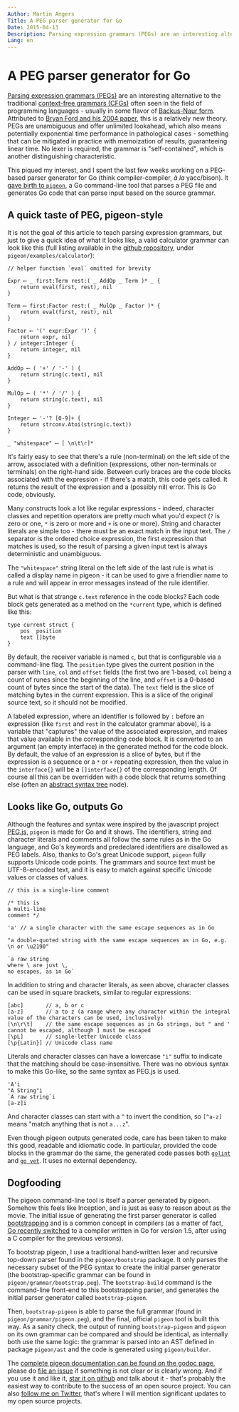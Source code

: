 ```yaml
---
Author: Martin Angers
Title: A PEG parser generator for Go
Date: 2015-04-13
Description: Parsing expression grammars (PEGs) are an interesting alternative to the traditional context-free grammars (CFGs) often seen in the field of programming languages - usually in some flavor of Backus-Naur form. Attributed to Bryan Ford and his 2004 paper, this is a relatively new theory. I spent the last few weeks working on a PEG-based parser generator for Go (think compiler-compiler, a-la yacc/bison). This gave birth to pigeon.
Lang: en
---
```


# A PEG parser generator for Go

[Parsing expression grammars (PEGs)][peg] are an interesting alternative to the traditional [context-free grammars (CFGs)][cfg] often seen in the field of programming languages - usually in some flavor of [Backus-Naur form][BNF]. Attributed to [Bryan Ford and his 2004 paper][ford], this is a relatively new theory. PEGs are unambiguous and offer unlimited lookahead, which also means potentially exponential time performance in pathological cases - something that can be mitigated in practice with memoization of results, guaranteeing linear time. No lexer is required, the grammar is "self-contained", which is another distinguishing characteristic.

This piqued my interest, and I spent the last few weeks working on a PEG-based parser generator for Go (think compiler-compiler, *à la* yacc/bison). It [gave birth to `pigeon`][pigeon], a Go command-line tool that parses a PEG file and generates Go code that can parse input based on the source grammar.

## A quick taste of PEG, pigeon-style

It is not the goal of this article to teach parsing expression grammars, but just to give a quick idea of what it looks like, a valid calculator grammar can look like this (full listing available in the [github repository][pigeon], under `pigeon/examples/calculator`):

```
// helper function `eval` omitted for brevity

Expr ⟵ _ first:Term rest:( _ AddOp _ Term )* _ {
    return eval(first, rest), nil
}

Term ⟵ first:Factor rest:( _ MulOp _ Factor )* {
    return eval(first, rest), nil
}

Factor ⟵ '(' expr:Expr ')' {
    return expr, nil
} / integer:Integer {
    return integer, nil
}

AddOp ⟵ ( '+' / '-' ) {
    return string(c.text), nil
}

MulOp ⟵ ( '*' / '/' ) {
    return string(c.text), nil
}

Integer ⟵ '-'? [0-9]+ {
    return strconv.Atoi(string(c.text))
}

_ "whitespace" ⟵ [ \n\t\r]*
```

It's fairly easy to see that there's a rule (non-terminal) on the left side of the arrow, associated with a definition (expressions, other non-terminals or terminals) on the right-hand side. Between curly braces are the code blocks associated with the expression - if there's a match, this code gets called. It returns the result of the expression and a (possibly nil) error. This is Go code, obviously.

Many constructs look a lot like regular expressions - indeed, character classes and repetition operators are pretty much what you'd expect (`?` is zero or one, `*` is zero or more and `+` is one or more). String and character literals are simple too - there must be an exact match in the input text. The `/` separator is the ordered choice expression, the first expression that matches is used, so the result of parsing a given input text is always deterministic and unambiguous.

The `"whitespace"` string literal on the left side of the last rule is what is called a display name in pigeon - it can be used to give a friendlier name to a rule and will appear in error messages instead of the rule identifier.

But what is that strange `c.text` reference in the code blocks? Each code block gets generated as a method on the `*current` type, which is defined like this:

```
type current struct {
    pos  position
    text []byte
}
```

By default, the receiver variable is named `c`, but that is configurable via a command-line flag. The `position` type gives the current position in the parser with `line`, `col` and `offset` fields (the first two are 1-based, `col` being a count of runes since the beginning of the line, and `offset` is a 0-based count of bytes since the start of the data). The `text` field is the slice of matching bytes in the current expression. This is a slice of the original source text, so it should not be modified.

A labeled expression, where an identifier is followed by `:` before an expression (like `first` and `rest` in the calculator grammar above), is a variable that "captures" the value of the associated expression, and makes that value available in the corresponding code block. It is converted to an argument (an empty interface) in the generated method for the code block. By default, the value of an expression is a slice of bytes, but if the expression is a sequence or a `*` or `+` repeating expression, then the value in the `interface{}` will be a `[]interface{}` of the corresponding length. Of course all this can be overridden with a code block that returns something else (often an [abstract syntax tree][ast] node).

## Looks like Go, outputs Go

Although the features and syntax were inspired by the javascript project [PEG.js][pegjs], `pigeon` is made for Go and it shows. The identifiers, string and character literals and comments all follow the same rules as in the Go language, and Go's keywords and predeclared identifiers are disallowed as PEG labels. Also, thanks to Go's great Unicode support, `pigeon` fully supports Unicode code points. The grammars and source text must be UTF-8-encoded text, and it is easy to match against specific Unicode values or classes of values.

```
// this is a single-line comment

/* this is
a multi-line
comment */

'a' // a single character with the same escape sequences as in Go

"a double-quoted string with the same escape sequences as in Go, e.g. \n or \u2190"

`a raw string
where \ are just \,
no escapes, as in Go`
```

In addition to string and character literals, as seen above, character classes can be used in square brackets, similar to regular expressions:

```
[abc]       // a, b or c
[a-z]       // a to z (a range where any character within the integral value of the characters can be used, inclusively)
[\n\r\t]    // the same escape sequences as in Go strings, but " and ' cannot be escaped, although ] must be escaped
[\pL]       // single-letter Unicode class
[\p{Latin}] // Unicode class name
```

Literals and character classes can have a lowercase `"i"` suffix to indicate that the matching should be case-insensitive. There was no obvious syntax to make this Go-like, so the same syntax as PEG.js is used.

```
'A'i
"A String"i
`A raw string`i
[a-z]i
```

And character classes can start with a `^` to invert the condition, so `[^a-z]` means "match anything that is not `a...z`".

Even though pigeon outputs generated code, care has been taken to make this good, readable and idiomatic code. In particular, provided the code blocks in the grammar do the same, the generated code passes both [`golint`][lint] and [`go vet`][vet]. It uses no external dependency.

## Dogfooding

The pigeon command-line tool is itself a parser generated by pigeon. Somehow this feels like Inception, and is just as easy to reason about as the movie. The initial issue of generating the first parser generator is called [bootstrapping][boot] and is a common concept in compilers (as a matter of fact, [Go recently switched][goboot] to a compiler written in Go for version 1.5, after using a C compiler for the previous versions).

To bootstrap pigeon, I use a traditional hand-written lexer and recursive top-down parser found in the `pigeon/bootstrap` package. It only parses the necessary subset of the PEG syntax to create the initial parser generator (the bootstrap-specific grammar can be found in `pigeon/grammar/bootstrap.peg`). The `bootstrap-build` command is the command-line front-end to this bootstrapping parser, and generates the initial parser generator called `bootstrap-pigeon`.

Then, `bootstrap-pigeon` is able to parse the full grammar (found in `pigeon/grammar/pigeon.peg`), and the final, official `pigeon` tool is built this way. As a sanity check, the output of running `bootstrap-pigeon` and `pigeon` on its own grammar can be compared and should be identical, as internally both use the same logic: the grammar is parsed into an AST defined in package `pigeon/ast` and the code is generated using `pigeon/builder`.

The [complete pigeon documentation can be found on the godoc page][godoc], please do [file an issue][issue] if something is not clear or is clearly wrong. And if you use it and like it, [star it on github][pigeon] and talk about it - that's probably the easiest way to contribute to the success of an open source project. You can also [follow me on Twitter][twit], that's where I will mention significant updates to my open source projects.

[peg]: http://en.wikipedia.org/wiki/Parsing_expression_grammar
[cfg]: http://en.wikipedia.org/wiki/Context-free_grammar
[bnf]: http://en.wikipedia.org/wiki/Backus%E2%80%93Naur_Form
[ford]: http://pdos.csail.mit.edu/~baford/packrat/popl04/peg-popl04.pdf
[pigeon]: https://github.com/PuerkitoBio/pigeon
[pegjs]: http://pegjs.org/
[lint]: https://github.com/golang/lint
[vet]: http://godoc.org/golang.org/x/tools/cmd/vet
[boot]: http://en.wikipedia.org/wiki/Bootstrapping_(compilers)
[goboot]: https://docs.google.com/document/d/1OaatvGhEAq7VseQ9kkavxKNAfepWy2yhPUBs96FGV28/edit
[ast]: http://en.wikipedia.org/wiki/Abstract_syntax_tree
[godoc]: https://godoc.org/github.com/PuerkitoBio/pigeon
[issue]: https://github.com/PuerkitoBio/pigeon/issues
[twit]: https://twitter.com/PuerkitoBio
